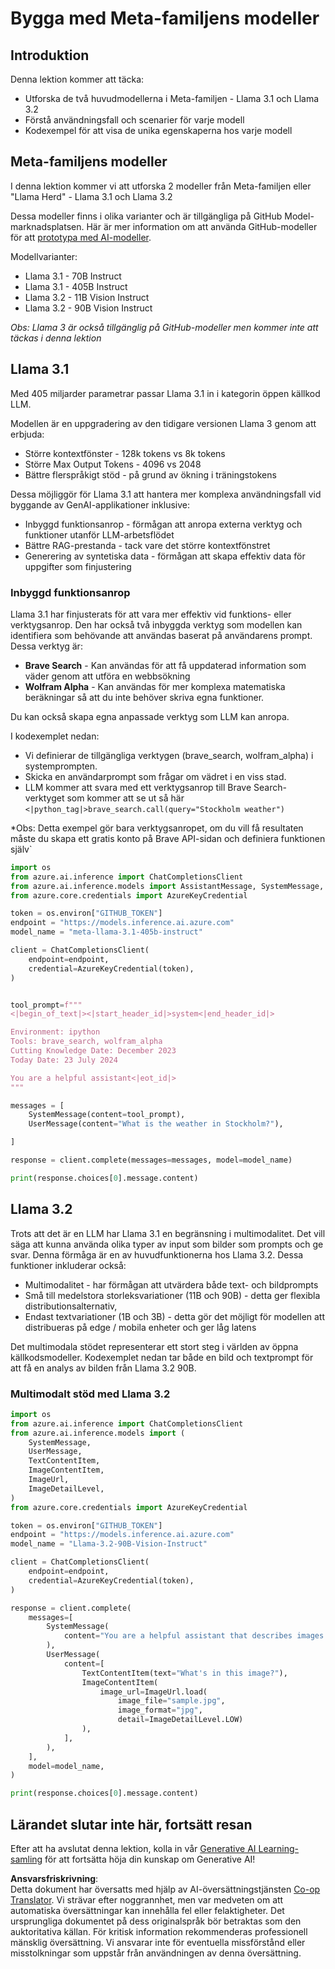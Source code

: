 <!--
CO_OP_TRANSLATOR_METADATA:
{
  "original_hash": "4c2a0b0c738b649ef049fb99a23be661",
  "translation_date": "2025-05-20T11:12:07+00:00",
  "source_file": "21-meta/README.md",
  "language_code": "sv"
}
-->
# Bygga med Meta-familjens modeller

## Introduktion

Denna lektion kommer att täcka:

- Utforska de två huvudmodellerna i Meta-familjen - Llama 3.1 och Llama 3.2
- Förstå användningsfall och scenarier för varje modell
- Kodexempel för att visa de unika egenskaperna hos varje modell

## Meta-familjens modeller

I denna lektion kommer vi att utforska 2 modeller från Meta-familjen eller "Llama Herd" - Llama 3.1 och Llama 3.2

Dessa modeller finns i olika varianter och är tillgängliga på GitHub Model-marknadsplatsen. Här är mer information om att använda GitHub-modeller för att [prototypa med AI-modeller](https://docs.github.com/en/github-models/prototyping-with-ai-models?WT.mc_id=academic-105485-koreyst).

Modellvarianter:
- Llama 3.1 - 70B Instruct
- Llama 3.1 - 405B Instruct
- Llama 3.2 - 11B Vision Instruct
- Llama 3.2 - 90B Vision Instruct

*Obs: Llama 3 är också tillgänglig på GitHub-modeller men kommer inte att täckas i denna lektion*

## Llama 3.1

Med 405 miljarder parametrar passar Llama 3.1 in i kategorin öppen källkod LLM.

Modellen är en uppgradering av den tidigare versionen Llama 3 genom att erbjuda:

- Större kontextfönster - 128k tokens vs 8k tokens
- Större Max Output Tokens - 4096 vs 2048
- Bättre flerspråkigt stöd - på grund av ökning i träningstokens

Dessa möjliggör för Llama 3.1 att hantera mer komplexa användningsfall vid byggande av GenAI-applikationer inklusive:
- Inbyggd funktionsanrop - förmågan att anropa externa verktyg och funktioner utanför LLM-arbetsflödet
- Bättre RAG-prestanda - tack vare det större kontextfönstret
- Generering av syntetiska data - förmågan att skapa effektiv data för uppgifter som finjustering

### Inbyggd funktionsanrop

Llama 3.1 har finjusterats för att vara mer effektiv vid funktions- eller verktygsanrop. Den har också två inbyggda verktyg som modellen kan identifiera som behövande att användas baserat på användarens prompt. Dessa verktyg är:

- **Brave Search** - Kan användas för att få uppdaterad information som väder genom att utföra en webbsökning
- **Wolfram Alpha** - Kan användas för mer komplexa matematiska beräkningar så att du inte behöver skriva egna funktioner.

Du kan också skapa egna anpassade verktyg som LLM kan anropa.

I kodexemplet nedan:

- Vi definierar de tillgängliga verktygen (brave_search, wolfram_alpha) i systemprompten.
- Skicka en användarprompt som frågar om vädret i en viss stad.
- LLM kommer att svara med ett verktygsanrop till Brave Search-verktyget som kommer att se ut så här `<|python_tag|>brave_search.call(query="Stockholm weather")`

*Obs: Detta exempel gör bara verktygsanropet, om du vill få resultaten måste du skapa ett gratis konto på Brave API-sidan och definiera funktionen själv`

```python 
import os
from azure.ai.inference import ChatCompletionsClient
from azure.ai.inference.models import AssistantMessage, SystemMessage, UserMessage
from azure.core.credentials import AzureKeyCredential

token = os.environ["GITHUB_TOKEN"]
endpoint = "https://models.inference.ai.azure.com"
model_name = "meta-llama-3.1-405b-instruct"

client = ChatCompletionsClient(
    endpoint=endpoint,
    credential=AzureKeyCredential(token),
)


tool_prompt=f"""
<|begin_of_text|><|start_header_id|>system<|end_header_id|>

Environment: ipython
Tools: brave_search, wolfram_alpha
Cutting Knowledge Date: December 2023
Today Date: 23 July 2024

You are a helpful assistant<|eot_id|>
"""

messages = [
    SystemMessage(content=tool_prompt),
    UserMessage(content="What is the weather in Stockholm?"),

]

response = client.complete(messages=messages, model=model_name)

print(response.choices[0].message.content)
```

## Llama 3.2

Trots att det är en LLM har Llama 3.1 en begränsning i multimodalitet. Det vill säga att kunna använda olika typer av input som bilder som prompts och ge svar. Denna förmåga är en av huvudfunktionerna hos Llama 3.2. Dessa funktioner inkluderar också:

- Multimodalitet - har förmågan att utvärdera både text- och bildprompts
- Små till medelstora storleksvariationer (11B och 90B) - detta ger flexibla distributionsalternativ,
- Endast textvariationer (1B och 3B) - detta gör det möjligt för modellen att distribueras på edge / mobila enheter och ger låg latens

Det multimodala stödet representerar ett stort steg i världen av öppna källkodsmodeller. Kodexemplet nedan tar både en bild och textprompt för att få en analys av bilden från Llama 3.2 90B.

### Multimodalt stöd med Llama 3.2

```python 
import os
from azure.ai.inference import ChatCompletionsClient
from azure.ai.inference.models import (
    SystemMessage,
    UserMessage,
    TextContentItem,
    ImageContentItem,
    ImageUrl,
    ImageDetailLevel,
)
from azure.core.credentials import AzureKeyCredential

token = os.environ["GITHUB_TOKEN"]
endpoint = "https://models.inference.ai.azure.com"
model_name = "Llama-3.2-90B-Vision-Instruct"

client = ChatCompletionsClient(
    endpoint=endpoint,
    credential=AzureKeyCredential(token),
)

response = client.complete(
    messages=[
        SystemMessage(
            content="You are a helpful assistant that describes images in details."
        ),
        UserMessage(
            content=[
                TextContentItem(text="What's in this image?"),
                ImageContentItem(
                    image_url=ImageUrl.load(
                        image_file="sample.jpg",
                        image_format="jpg",
                        detail=ImageDetailLevel.LOW)
                ),
            ],
        ),
    ],
    model=model_name,
)

print(response.choices[0].message.content)
```

## Lärandet slutar inte här, fortsätt resan

Efter att ha avslutat denna lektion, kolla in vår [Generative AI Learning-samling](https://aka.ms/genai-collection?WT.mc_id=academic-105485-koreyst) för att fortsätta höja din kunskap om Generative AI!

**Ansvarsfriskrivning**:  
Detta dokument har översatts med hjälp av AI-översättningstjänsten [Co-op Translator](https://github.com/Azure/co-op-translator). Vi strävar efter noggrannhet, men var medveten om att automatiska översättningar kan innehålla fel eller felaktigheter. Det ursprungliga dokumentet på dess originalspråk bör betraktas som den auktoritativa källan. För kritisk information rekommenderas professionell mänsklig översättning. Vi ansvarar inte för eventuella missförstånd eller misstolkningar som uppstår från användningen av denna översättning.
